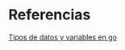# Referencias

[Tipos de datos y variables en go](https://medium.com/rungo/everything-you-need-to-know-about-packages-in-go-b8bac62b74cc)
